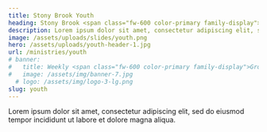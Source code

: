 ```yaml
---
title: Stony Brook Youth
heading: Stony Brook <span class="fw-600 color-primary family-display">Youth</span>
description: Lorem ipsum dolor sit amet, consectetur adipiscing elit, sed do eiusmod tempor incididunt ut labore et dolore magna aliqua.
image: /assets/uploads/slides/youth.png
hero: /assets/uploads/youth-header-1.jpg
url: /ministries/youth
# banner:
#   title: Weekly <span class="fw-600 color-primary family-display">Groups</span>
#   image: /assets/img/banner-7.jpg
  # logo: /assets/img/logo-3-lg.png
slug: youth
---
```


Lorem ipsum dolor sit amet, consectetur adipiscing elit, sed do eiusmod tempor incididunt ut labore et dolore magna aliqua.